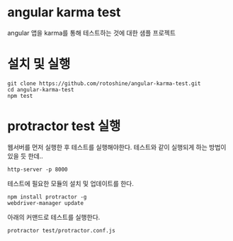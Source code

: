 # angular karma test
angular 앱을 karma를 통해 테스트하는 것에 대한 샘플 프로젝트

# 설치 및 실행
```
git clone https://github.com/rotoshine/angular-karma-test.git
cd angular-karma-test
npm test
```

# protractor test 실행
웹서버를 먼저 실행한 후 테스트를 실행해야한다.
테스트와 같이 실행되게 하는 방법이 있을 듯 한데..
```
http-server -p 8000
```
테스트에 필요한 모듈의 설치 및 업데이트를 한다.
```
npm install protractor -g
webdriver-manager update
```
아래의 커맨드로 테스트를 실행한다.
```
protractor test/protractor.conf.js
```
